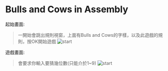 # Bulls and Cows in Assembly 

起始畫面: 
> 一開始會跳出規則視窗，上面有Bulls and Cows的字樣，以及此遊戲的規則，按OK開始遊戲
![start](https://i.imgur.com/d7w64Fc.png)  

遊戲畫面:
> 會要求你輸入要猜幾位數(只能介於1~9)
![start](blob:https://imgur.com/80acbe0e-5ee9-4509-a14b-c39ba00a8698)  

